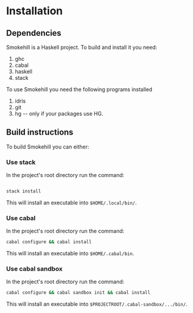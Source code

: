 # Installation

## Dependencies

Smokehill is a Haskell project. To build and install it you need:

1. ghc
2. cabal
3. haskell
4. stack

To use Smokehill you need the following programs installed

1. idris
2. git
3. hg -- only if your packages use HG.

## Build instructions

To build Smokehill you can either:

### Use stack

In the project's root directory run the command:

```sh

stack install
```

This will install an executable into `$HOME/.local/bin/`.

### Use cabal

In the project's root directory run the command:

```sh
cabal configure && cabal install
```

This will install an executable into `$HOME/.cabal/bin`.

### Use cabal sandbox

In the project's root directory run the command:

```sh
cabal configure && cabal sandbox init && cabal install
```

This will install an executable into `$PROJECTROOT/.cabal-sandbox/.../bin/`.
